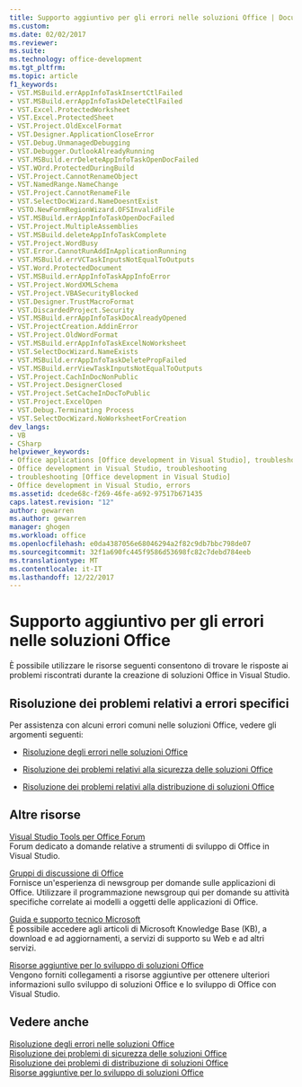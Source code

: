 ```yaml
---
title: Supporto aggiuntivo per gli errori nelle soluzioni Office | Documenti Microsoft
ms.custom: 
ms.date: 02/02/2017
ms.reviewer: 
ms.suite: 
ms.technology: office-development
ms.tgt_pltfrm: 
ms.topic: article
f1_keywords:
- VST.MSBuild.errAppInfoTaskInsertCtlFailed
- VST.MSBuild.errAppInfoTaskDeleteCtlFailed
- VST.Excel.ProtectedWorksheet
- VST.Excel.ProtectedSheet
- VST.Project.OldExcelFormat
- VST.Designer.ApplicationCloseError
- VST.Debug.UnmanagedDebugging
- VST.Debugger.OutlookAlreadyRunning
- VST.MSBuild.errDeleteAppInfoTaskOpenDocFailed
- VST.WOrd.ProtectedDuringBuild
- VST.Project.CannotRenameObject
- VST.NamedRange.NameChange
- VST.Project.CannotRenameFile
- VST.SelectDocWizard.NameDoesntExist
- VSTO.NewFormRegionWizard.OFSInvalidFile
- VST.MSBuild.errAppInfoTaskOpenDocFailed
- VST.Project.MultipleAssemblies
- VST.MSBuild.deleteAppInfoTaskComplete
- VST.Project.WordBusy
- VST.Error.CannotRunAddInApplicationRunning
- VST.MSBuild.errVCTaskInputsNotEqualToOutputs
- VST.Word.ProtectedDocument
- VST.MSBuild.errAppInfoTaskAppInfoError
- VST.Project.WordXMLSchema
- VST.Project.VBASecurityBlocked
- VST.Designer.TrustMacroFormat
- VST.DiscardedProject.Security
- VST.MSBuild.errAppInfoTaskDocAlreadyOpened
- VST.ProjectCreation.AddinError
- VST.Project.OldWordFormat
- VST.MSBuild.errAppInfoTaskExcelNoWorksheet
- VST.SelectDocWizard.NameExists
- VST.MSBuild.errAppInfoTaskDeletePropFailed
- VST.MSBuild.errViewTaskInputsNotEqualToOutputs
- VST.Project.CachInDocNonPublic
- VST.Project.DesignerClosed
- VST.Project.SetCacheInDocToPublic
- VST.Project.ExcelOpen
- VST.Debug.Terminating Process
- VST.SelectDocWizard.NoWorksheetForCreation
dev_langs:
- VB
- CSharp
helpviewer_keywords:
- Office applications [Office development in Visual Studio], troubleshooting
- Office development in Visual Studio, troubleshooting
- troubleshooting [Office development in Visual Studio]
- Office development in Visual Studio, errors
ms.assetid: dcede68c-f269-46fe-a692-97517b671435
caps.latest.revision: "12"
author: gewarren
ms.author: gewarren
manager: ghogen
ms.workload: office
ms.openlocfilehash: e0da4387056e68046294a2f82c9db7bbc798de07
ms.sourcegitcommit: 32f1a690fc445f9586d53698fc82c7debd784eeb
ms.translationtype: MT
ms.contentlocale: it-IT
ms.lasthandoff: 12/22/2017
---
```

# <a name="additional-support-for-errors-in-office-solutions"></a>Supporto aggiuntivo per gli errori nelle soluzioni Office
  È possibile utilizzare le risorse seguenti consentono di trovare le risposte ai problemi riscontrati durante la creazione di soluzioni Office in Visual Studio.  
  
## <a name="troubleshooting-specific-errors"></a>Risoluzione dei problemi relativi a errori specifici  
 Per assistenza con alcuni errori comuni nelle soluzioni Office, vedere gli argomenti seguenti:  
  
-   [Risoluzione degli errori nelle soluzioni Office](../vsto/troubleshooting-errors-in-office-solutions.md)  
  
-   [Risoluzione dei problemi relativi alla sicurezza delle soluzioni Office](../vsto/troubleshooting-office-solution-security.md)  
  
-   [Risoluzione dei problemi relativi alla distribuzione di soluzioni Office](../vsto/troubleshooting-office-solution-deployment.md)  
  
## <a name="other-resources"></a>Altre risorse  
 [Visual Studio Tools per Office Forum](http://go.microsoft.com/fwlink/?LinkId=149744)  
 Forum dedicato a domande relative a strumenti di sviluppo di Office in Visual Studio.  
  
 [Gruppi di discussione di Office](http://go.microsoft.com/fwlink/?LinkId=63585)  
 Fornisce un'esperienza di newsgroup per domande sulle applicazioni di Office. Utilizzare il programmazione newsgroup qui per domande su attività specifiche correlate ai modelli a oggetti delle applicazioni di Office.  
  
 [Guida e supporto tecnico Microsoft](http://go.microsoft.com/fwlink/?LinkID=108287)  
 È possibile accedere agli articoli di Microsoft Knowledge Base (KB), a download e ad aggiornamenti, a servizi di supporto su Web e ad altri servizi.  
  
 [Risorse aggiuntive per lo sviluppo di soluzioni Office](../vsto/additional-resources-for-developing-office-solutions.md)  
 Vengono forniti collegamenti a risorse aggiuntive per ottenere ulteriori informazioni sullo sviluppo di soluzioni Office e lo sviluppo di Office con Visual Studio.  
  
## <a name="see-also"></a>Vedere anche  
 [Risoluzione degli errori nelle soluzioni Office](../vsto/troubleshooting-errors-in-office-solutions.md)   
 [Risoluzione dei problemi di sicurezza delle soluzioni Office](../vsto/troubleshooting-office-solution-security.md)   
 [Risoluzione dei problemi di distribuzione di soluzioni Office](../vsto/troubleshooting-office-solution-deployment.md)   
 [Risorse aggiuntive per lo sviluppo di soluzioni Office](../vsto/additional-resources-for-developing-office-solutions.md)  
  
  